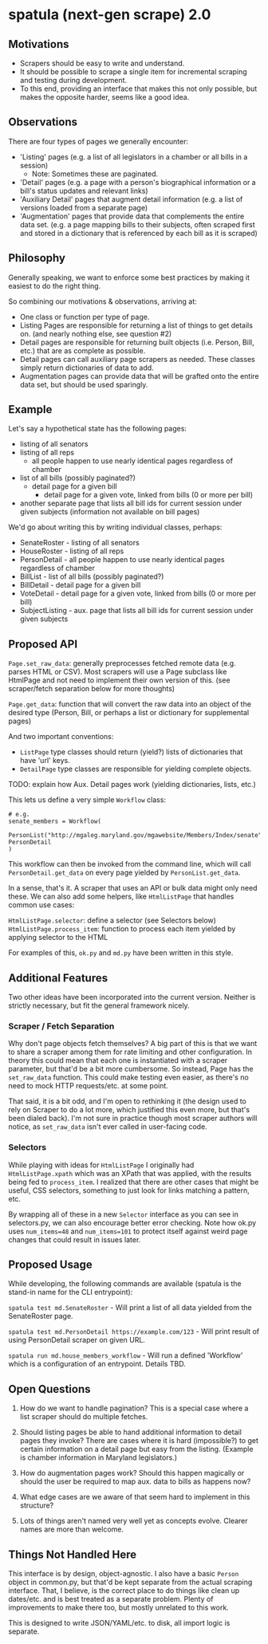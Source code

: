 # spatula (next-gen scrape) 2.0

## Motivations

- Scrapers should be easy to write and understand.
- It should be possible to scrape a single item for incremental scraping and testing during development.
- To this end, providing an interface that makes this not only possible, but makes the opposite harder, seems like a good idea.

## Observations

There are four types of pages we generally encounter:

- 'Listing' pages (e.g. a list of all legislators in a chamber or all bills in a session)
  - Note: Sometimes these are paginated.
- 'Detail' pages (e.g. a page with a person's biographical information or a bill's status updates and relevant links)
- 'Auxiliary Detail' pages that augment detail information (e.g. a list of versions loaded from a separate page)
- 'Augmentation' pages that provide data that complements the entire data set.  (e.g. a page mapping bills to their subjects, often scraped first and stored in a dictionary that is referenced by each bill as it is scraped)

## Philosophy

Generally speaking, we want to enforce some best practices by making it easiest to do the right thing.

So combining our motivations & observations, arriving at:

- One class or function per type of page.
- Listing Pages are responsible for returning a list of things to get details on. (and nearly nothing else, see question #2)
- Detail pages are responsible for returning built objects (i.e. Person, Bill, etc.) that are as complete as possible.
- Detail pages can call auxiliary page scrapers as needed.  These classes simply return dictionaries of data to add.
- Augmentation pages can provide data that will be grafted onto the entire data set, but should be used sparingly.

## Example

Let's say a hypothetical state has the following pages:

- listing of all senators
- listing of all reps
  - all people happen to use nearly identical pages regardless of chamber
- list of all bills (possibly paginated?)
  - detail page for a given bill
    - detail page for a given vote, linked from bills (0 or more per bill)
- another separate page that lists all bill ids for current session under given subjects (information not available on bill pages)

We'd go about writing this by writing individual classes, perhaps:

- SenateRoster - listing of all senators
- HouseRoster - listing of all reps
- PersonDetail - all people happen to use nearly identical pages regardless of chamber
- BillList - list of all bills (possibly paginated?)
- BillDetail - detail page for a given bill
- VoteDetail - detail page for a given vote, linked from bills (0 or more per bill)
- SubjectListing - aux. page that lists all bill ids for current session under given subjects

## Proposed API

`Page.set_raw_data`: generally preprocesses fetched remote data (e.g. parses HTML or CSV).  Most scrapers will use a Page subclass like HtmlPage and not need to implement their own version of this. (see scraper/fetch separation below for more thoughts)

`Page.get_data`: function that will convert the raw data into an object of the desired type (Person, Bill, or perhaps a list or dictionary for supplemental pages)

And two important conventions:
* `ListPage` type classes should return (yield?) lists of dictionaries that have 'url' keys.
* `DetailPage` type classes are responsible for yielding complete objects.

TODO: explain how Aux. Detail pages work (yielding dictionaries, lists, etc.)

This lets us define a very simple `Workflow` class:

```
# e.g.
senate_members = Workflow(
    PersonList("http://mgaleg.maryland.gov/mgawebsite/Members/Index/senate"), PersonDetail
)
```

This workflow can then be invoked from the command line, which will call `PersonDetail.get_data` on every page yielded by `PersonList.get_data`.

In a sense, that's it.  A scraper that uses an API or bulk data might only need these.  We can also add some helpers, like `HtmlListPage` that handles common use cases:

`HtmlListPage.selector`: define a selector (see Selectors below)
`HtmlListPage.process_item`: function to process each item yielded by applying selector to the HTML

For examples of this, ``ok.py`` and ``md.py`` have been written in this style.

## Additional Features

Two other ideas have been incorporated into the current version.  Neither is strictly necessary, but fit the general framework nicely.

### Scraper / Fetch Separation

Why don't page objects fetch themselves?  A big part of this is that we want to share a scraper among them for rate limiting and other configuration.  In theory this could mean that each one is instantiated with a scraper parameter, but that'd be a bit more cumbersome.  So instead, Page has the `set_raw_data` function.  This could make testing even easier, as there's no need to mock HTTP requests/etc. at some point.  

That said, it is a bit odd, and I'm open to rethinking it (the design used to rely on Scraper to do a lot more, which justified this even more, but that's been dialed back).  I'm not sure in practice though most scraper authors will notice, as `set_raw_data` isn't ever called in user-facing code.

### Selectors

While playing with ideas for `HtmlListPage` I originally had `HtmlListPage.xpath` which was an XPath that was applied, with the results being fed to `process_item`.  I realized that there are other cases that might be useful, CSS selectors, something to just look for links matching a pattern, etc.

By wrapping all of these in a new `Selector` interface as you can see in selectors.py, we can also encourage better error checking.  Note how ok.py uses `num_items=48` and `num_items=101` to protect itself against weird page changes that could result in issues later.

## Proposed Usage

While developing, the following commands are available (spatula is the stand-in name for the CLI entrypoint):

`spatula test md.SenateRoster` - Will print a list of all data yielded from the SenateRoster page.

`spatula test md.PersonDetail https://example.com/123` - Will print result of using PersonDetail scraper on given URL.

`spatula run md.house_members_workflow` - Will run a defined 'Workflow' which is a configuration of an entrypoint.  Details TBD.


## Open Questions

1. How do we want to handle pagination?  This is a special case where a list scraper should do multiple fetches.

2. Should listing pages be able to hand additional information to detail pages they invoke?  There are cases where it is hard (impossible?) to get certain information on a detail page but easy from the listing.  (Example is chamber information in Maryland legislators.)

3. How do augmentation pages work?  Should this happen magically or should the user be required to map aux. data to bills as happens now?

4. What edge cases are we aware of that seem hard to implement in this structure? 

5. Lots of things aren't named very well yet as concepts evolve. Clearer names are more than welcome.

## Things Not Handled Here

This interface is by design, object-agnostic.  I also have a basic `Person` object in common.py, but that'd be kept separate from the actual scraping interface.  That, I believe, is the correct place to do things like clean up dates/etc.  and is best treated as a separate problem.  Plenty of improvements to make there too, but mostly unrelated to this work.

This is designed to write JSON/YAML/etc. to disk, all import logic is separate.
